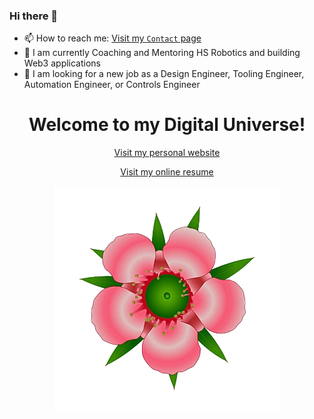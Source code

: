 ### Hi there 👋
- 📫 How to reach me: [Visit my `Contact` page](https://nrhartfrc.github.io/personalwebsite/)
- 🔭 I am currently Coaching and Mentoring HS Robotics and building Web3 applications
- 💼 I am looking for a new job as a Design Engineer, Tooling Engineer, Automation Engineer, or Controls Engineer
<div align="center">
  <h1>Welcome to my Digital Universe!</h1>

  [Visit my personal website](https://nrhartfrc.github.io/personalwebsite/)

  [Visit my online resume](https://nrhartfrc.github.io/resume/)

  ![Manuka](https://raw.githubusercontent.com/NRHartFRC/web3-token-exchange/main/src/assets/manuka.png)
</div>
